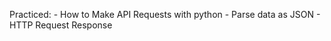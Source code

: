 Practiced:
    - How to Make API Requests with python
    - Parse data as JSON
    - HTTP Request Response